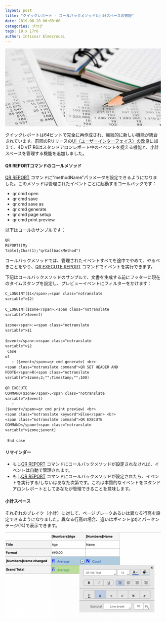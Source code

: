 ```yaml
---
layout: post
title: "クイックレポート - コールバックメソッドと小計スペースの管理"
date: 2019-08-20 00:00:00
categories: ブログ
tags: 18.x 17r6
author: Intissar Elmezrouai
---
```


![QR-1024x512](/images/blog/08/20/QR-1024x512.jpeg)

クイックレポートは64ビットで完全に再作成され、継続的に新しい機能が統合されています。前回のRリリースの<a href="https://blog.4d.com/ui-improvements-in-quick-report/">UI（ユーザーインターフェイス）の改良</a>に加えて、4D v17 R6はスタンドアロンレポート中のイベントを捉える機能と、小計スペースを管理する機能を追加しました。

#### QR REPORTコマンドのコールメソッド

<a href="https://doc.4d.com/4Dv17R6/4D/17-R6/QR-REPORT.301-4311030.ja.html"><span class="notranslate command">QR REPORT</span></a> コマンドに"methodName"パラメータを設定できるようになりました。このメソッドは管理されたイベントごとに起動するコールバックです：

* qr cmd open
* qr cmd save
* qr cmd save as
* qr cmd generate
* qr cmd page setup
* qr cmd print preview
 
以下はコールのサンプルです：

<code class="fourd"><span class="notranslate command">QR REPORT</span>([My Table];<span class="notranslate command">Char</span>(1);"qrCallbackMethod")</code>

コールバックメソッドでは、管理されたイベントすべてを途中でやめて、やるべきことをやり、<a href="https://doc.4d.com/4Dv17R6/4D/17-R6/QR-EXECUTE-COMMAND.301-4311020.ja.html"><span class="notranslate command">QR EXECUTE REPORT</span></a> コマンドでイベントを実行できます。

下記はコールバックメソッドのサンプルで、文書を生成する前にフッターに現在のタイムスタンプを設定し、プレビューイベントにフィルターをかけます：

<code class="fourd"><span class="notranslate command">C_LONGINT</span>(<span class="notranslate variable">$1</span>;<span class="notranslate variable">$2</span>)<br>
<span class="notranslate command">C_LONGINT</span>(<span class="notranslate variable">$zone</span>;<span class="notranslate variable">$event</span>)<br>
<span class="notranslate variable">$zone</span>:=<span class="notranslate variable">$1</span><br>
<span class="notranslate variable">$event</span>:=<span class="notranslate variable">$2</span><br>
<span class="notranslate keyword">Case of</span><br>
  : (<span class="notranslate variable">$event</span>=qr cmd generate) <br>
<span class="notranslate command">QR SET HEADER AND FOOTE</span>R(<span class="notranslate variable">$zone</span>;2;"";Timestamp;"";100) <br>
<span class="notranslate command">QR EXECUTE COMMAND</span>(<span class="notranslate variable">$zone</span>;<span class="notranslate variable">$event</span>) <br>
  : (<span class="notranslate variable">$event</span>=qr cmd print preview) <br>
<span class="notranslate keyword">Else</span> <br>
<span class="notranslate command">QR EXECUTE COMMAND</span>(<span class="notranslate variable">$zone</span>;<span class="notranslate variable">$event</span>) <br>
<span class="notranslate keyword">End case</span>
</code>

#### リマインダー

* もし<a href="https://doc.4d.com/4Dv17R6/4D/17-R6/QR-REPORT.301-4311030.ja.html"><span class="notranslate command">QR REPORT</span></a> コマンドにコールバックメソッドが設定されなければ、イベントは自動で管理されます。
* もし<a href="https://doc.4d.com/4Dv17R6/4D/17-R6/QR-REPORT.301-4311030.ja.html"><span class="notranslate command">QR REPORT</span></a> コマンドにコールバックメソッドが設定されたら、イベントを実行する/しないはあなた次第です。これは本質的なイベントをスタンドアロンレポートとしてあなたが管理できることを意味します。
 
 
 #### 小計スペース
 
 それぞれのブレイク（小計）に対して、ページブレークあるいは異なる行高を設定できるようになりました。異なる行高の場合、違いはポイント(pt)とパーセンテージ(%)で表示できます。
 
![QR1Menu-1024x564](/images/blog/08/20/QR1Menu-1024x564.png)
